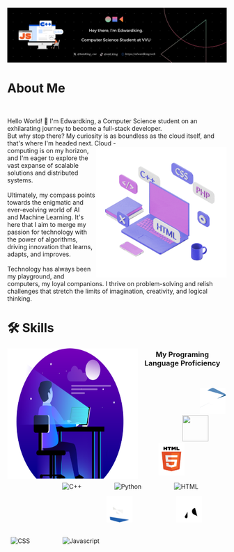![Banner](./GithubREADMEBanner.png)
</br>
# About Me
</br>

Hello World! 👋 I'm Edwardking, a Computer Science student on an exhilarating journey to become a full-stack developer. </br>
But why stop there? My curiosity is as boundless as the cloud itself, and that's where I'm headed next. Cloud <img src="./setup.gif" height="300" width="300" align = "right">
  -</br>computing is on my horizon, and I'm eager to explore the vast expanse of scalable solutions and distributed systems. </br>
</br>
Ultimately, my compass points towards the enigmatic and ever-evolving world of AI </br> and Machine Learning. 
  It's here that I aim to merge my passion for technology with</br> the power of algorithms, driving innovation that learns, adapts, and improves.</br>
  </br>
  Technology has always been my playground, and computers, my loyal companions. I thrive on problem-solving and relish challenges that stretch the limits of imagination, creativity, and logical thinking.
  </br>

  # 🛠️ Skills 
  <img src="./Dev1.png" height="300" width="300" align = "left">  
  <h3 align="center"> My Programing Language Proficiency </h3> </br>
    <p float="left"> 
        &nbsp;&nbsp;&nbsp;&nbsp;&nbsp;&nbsp;&nbsp;&nbsp;&nbsp;&nbsp;&nbsp;&nbsp;&nbsp;&nbsp;&nbsp;&nbsp;&nbsp;&nbsp;&nbsp;&nbsp;&nbsp;&nbsp;&nbsp;&nbsp;&nbsp;&nbsp;&nbsp;
        &nbsp;&nbsp;&nbsp;&nbsp;&nbsp;&nbsp;&nbsp;
      <img src="./C.gif" height="60" width="60" /> &nbsp; &nbsp; &nbsp; &nbsp; &nbsp; &nbsp; &nbsp; &nbsp; &nbsp; &nbsp; &nbsp; &nbsp; &nbsp;
      <img src="./Python.gif" height="60" width="60" /> &nbsp; &nbsp; &nbsp; &nbsp; &nbsp; &nbsp; &nbsp; &nbsp; &nbsp; &nbsp; &nbsp;
      <img src="./Html.gif" height="75" width="60" />
   </p>

&nbsp; &nbsp; &nbsp; &nbsp; &nbsp;&nbsp;&nbsp;&nbsp;&nbsp;&nbsp;&nbsp;&nbsp;&nbsp;&nbsp;&nbsp;&nbsp;&nbsp;&nbsp;&nbsp;&nbsp; &nbsp;&nbsp;&nbsp;&nbsp;&nbsp;&nbsp;
![C++](https://progress-bar.dev/35) &nbsp; &nbsp; &nbsp; &nbsp; &nbsp; &nbsp; &nbsp; &nbsp; &nbsp; ![Python](https://progress-bar.dev/40) &nbsp; &nbsp; &nbsp; &nbsp; 
&nbsp; &nbsp; &nbsp; &nbsp; &nbsp; ![HTML](https://progress-bar.dev/60) </br>

 <p float="left"> 
        &nbsp;&nbsp;&nbsp;&nbsp;&nbsp;&nbsp;&nbsp;&nbsp;&nbsp;&nbsp;&nbsp;&nbsp;&nbsp;&nbsp;&nbsp;&nbsp;&nbsp;&nbsp;&nbsp;&nbsp;&nbsp;&nbsp;&nbsp;&nbsp;&nbsp;&nbsp;&nbsp;
        &nbsp;&nbsp;&nbsp;&nbsp;&nbsp;&nbsp;&nbsp;  &nbsp; &nbsp; &nbsp; &nbsp; &nbsp; &nbsp; &nbsp; &nbsp; &nbsp; &nbsp; &nbsp;
      <img src="./CSS2.gif" height="60" width="60" />  &nbsp; &nbsp; &nbsp; &nbsp; &nbsp; &nbsp; &nbsp; &nbsp; &nbsp; &nbsp; &nbsp; &nbsp;
      <img src="./Javascript3.gif" height="60" width="60" />
 </p>
 
 &nbsp; &nbsp;&nbsp; &nbsp; &nbsp; &nbsp; &nbsp;&nbsp; &nbsp; &nbsp; &nbsp;&nbsp;&nbsp;&nbsp;&nbsp;&nbsp;&nbsp;&nbsp;&nbsp;&nbsp;&nbsp;&nbsp;&nbsp;&nbsp;&nbsp;&nbsp;&nbsp;&nbsp;&nbsp;&nbsp;&nbsp; &nbsp;&nbsp;&nbsp;&nbsp;&nbsp;&nbsp;&nbsp; &nbsp;
 &nbsp; &nbsp; &nbsp; &nbsp; &nbsp; &nbsp; &nbsp;&nbsp; &nbsp; &nbsp; &nbsp; &nbsp; &nbsp; &nbsp;&nbsp; &nbsp; &nbsp; &nbsp; &nbsp; &nbsp; &nbsp; &nbsp; &nbsp;&nbsp; &nbsp; &nbsp; &nbsp; &nbsp; &nbsp; &nbsp; &nbsp; &nbsp;&nbsp; &nbsp; &nbsp; &nbsp;
 &nbsp; &nbsp; &nbsp; &nbsp; &nbsp;&nbsp; &nbsp; ![CSS](https://progress-bar.dev/30) &nbsp;&nbsp; &nbsp;&nbsp;&nbsp;&nbsp; &nbsp;&nbsp;&nbsp; &nbsp;&nbsp;&nbsp;&nbsp;&nbsp;&nbsp;![Javascript](https://progress-bar.dev/2) </br>

